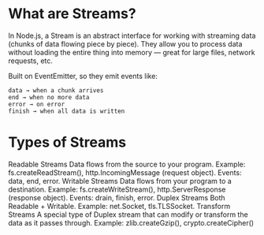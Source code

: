 # What are Streams?

In Node.js, a Stream is an abstract interface for working with streaming data (chunks of data flowing piece by piece).
They allow you to process data without loading the entire thing into memory — great for large files, network requests, etc.

Built on EventEmitter, so they emit events like:

    data → when a chunk arrives
    end → when no more data
    error → on error
    finish → when all data is written


# Types of Streams

Readable Streams
    Data flows from the source to your program.
    Example: fs.createReadStream(), http.IncomingMessage (request object).
    Events: data, end, error.
Writable Streams
    Data flows from your program to a destination.
    Example: fs.createWriteStream(), http.ServerResponse (response object).
    Events: drain, finish, error.
Duplex Streams
    Both Readable + Writable.
    Example: net.Socket, tls.TLSSocket.
Transform Streams
    A special type of Duplex stream that can modify or transform the data as it passes through.
    Example: zlib.createGzip(), crypto.createCipher()
